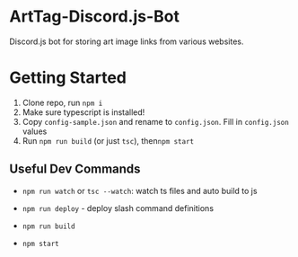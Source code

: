 # ArtTag-Discord.js-Bot
Discord.js bot for storing art image links from various websites.

# Getting Started

1. Clone repo, run `npm i`
2. Make sure typescript is installed!
2. Copy `config-sample.json` and rename to `config.json`. Fill in `config.json` values
4. Run `npm run build` (or just `tsc`), then`npm start`

## Useful Dev Commands

- `npm run watch` or `tsc --watch`: watch ts files and auto build to js

- `npm run deploy` - deploy slash command definitions
- `npm run build`
- `npm start`